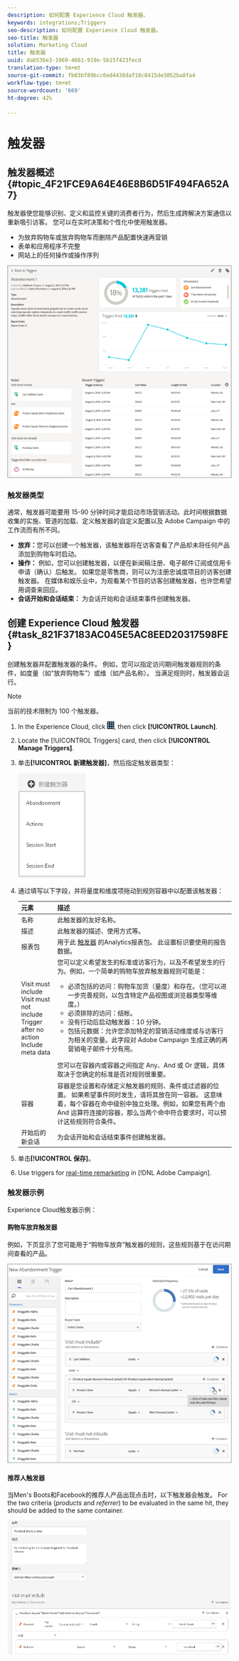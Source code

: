 ```yaml
---
description: 如何配置 Experience Cloud 触发器。
keywords: integrations;Triggers
seo-description: 如何配置 Experience Cloud 触发器。
seo-title: 触发器
solution: Marketing Cloud
title: 触发器
uuid: dab536e3-1969-4661-919e-5b15f423fecd
translation-type: tm+mt
source-git-commit: fb03bf89bcc6ed4438daf18c8415de3052ba8fa4
workflow-type: tm+mt
source-wordcount: '669'
ht-degree: 42%

---
```



# 触发器

## 触发器概述 {#topic_4F21FCE9A64E46E8B6D51F494FA652A7}

触发器使您能够识别、定义和监控关键的消费者行为，然后生成跨解决方案通信以重新吸引访客。 您可以在实时决策和个性化中使用触发器。

* 为放弃购物车或放弃购物车而删除产品配置快速再营销
* 表单和应用程序不完整
* 网站上的任何操作或操作序列

![](assets/trigger-abandonment-2.png)

### 触发器类型

通常，触发器可能要用 15-90 分钟时间才能启动市场营销活动。此时间根据数据收集的实施、管道的加载、定义触发器的自定义配置以及 Adobe Campaign 中的工作流而有所不同。

* **放弃：**&#x200B;您可以创建一个触发器，该触发器将在访客查看了产品却未将任何产品添加到购物车时启动。
* **操作：** 例如，您可以创建触发器，以便在新闻稿注册、电子邮件订阅或信用卡申请（确认）后触发。 如果您是零售商，则可以为注册忠诚度项目的访客创建触发器。 在媒体和娱乐业中，为观看某个节目的访客创建触发器，也许您希望用调查来回应。
* **会话开始和会话结束：** 为会话开始和会话结束事件创建触发器。

## 创建 Experience Cloud 触发器 {#task_821F37183AC045E5AC8EED20317598FE}

创建触发器并配置触发器的条件。 例如，您可以指定访问期间触发器规则的条件，如度量（如“放弃购物车”）或维（如产品名称）。 当满足规则时，触发器会运行。

>[!NOTE]
>
>当前的技术限制为 100 个触发器。

1. In the Experience Cloud, click ![](assets/menu-icon.png), then click **[!UICONTROL Launch]**.
2. Locate the [!UICONTROL Triggers] card, then click **[!UICONTROL Manage Triggers]**.
3. 单击&#x200B;**[!UICONTROL 新建触发器]**，然后指定触发器类型：

   ![步骤结果](assets/add-trigger.png)

4. 通过填写以下字段，并将量度和维度项拖动到规则容器中以配置该触发器：

   | 元素 | 描述 |
   |--- |--- |
   | 名称 | 此触发器的友好名称。 |
   | 描述 | 此触发器的描述、使用方式等。 |
   | 报表包 | 用于此 [触发器](https://docs.adobe.com/content/help/en/analytics/implementation/analytics-basics/ref-reports-report-suites.html) 的Analytics报表包。 此设置标识要使用的报告数据。 |
   | Visit must include<br>Visit must not include<br>Trigger after no action<br>Include meta data | 您可以定义希望发生的标准或访客行为，以及不希望发生的行为。例如，一个简单的购物车放弃触发器规则可能是：<ul><li>必须包括的访问：购物车加货（量度）和存在。（您可以进一步完善规则，以包含特定产品视图或浏览器类型等维度。）</li><li>必须排除的访问：结帐。</li><li>没有行动后启动触发器：10 分钟。</li><li>包括元数据：允许您添加特定的营销活动维度或与访客行为相关的变量。此字段对 Adobe Campaign 生成正确的再营销电子邮件十分有用。</li></ul><br>您可以在容器内或容器之间指定 Any、And 或 Or 逻辑，具体取决于您确定的标准是否对规则很重要。 |
   | 容器 | 容器是您设置和存储定义触发器的规则、条件或过滤器的位置。 如果希望事件同时发生，请将其放在同一容器。 这意味着，每个容器在命中级别中独立处理。例如，如果您有两个由 And 运算符连接的容器，那么当两个命中符合要求时，可以预计这些规则符合条件。 |
   | 开始后的新会话 | 为会话开始和会话结束事件创建触发器。 |

5. 单击&#x200B;**[!UICONTROL 保存]**。
6. Use triggers for [real-time remarketing](https://docs.campaign.adobe.com/doc/standard/en/EMA_Transactional_messaging_Marketing_Cloud_Triggers.html) in [!DNL Adobe Campaign].

### 触发器示例

Experience Cloud触发器示例：

#### 购物车放弃触发器

例如，下页显示了您可能用于“购物车放弃”触发器的规则，这些规则基于在访问期间查看的产品。

![](assets/abandonment-trigger.png)

#### 推荐人触发器

当Men&#39;s Boots和Facebook的推荐人产品出现点击时，以下触发器会触发。 For the two criteria (*products* and *referrer*) to be evaluated in the same hit, they should be added to the same container.

![](assets/fb-boots-promo.png)
